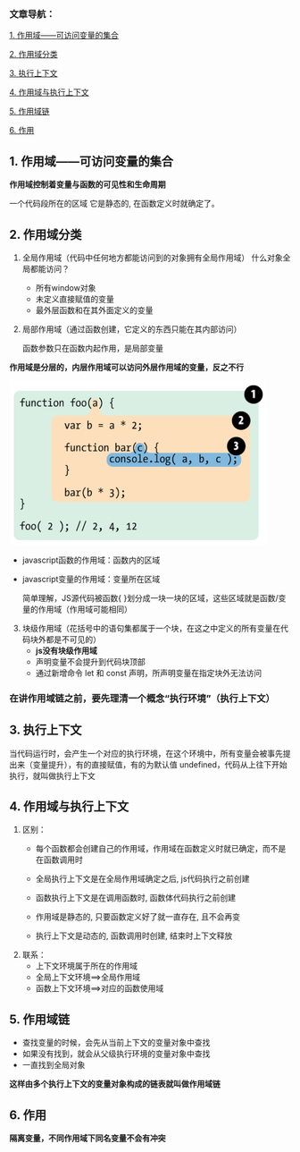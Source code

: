 ### 文章导航：
[1. 作用域——可访问变量的集合](#1-作用域可访问变量的集合)

[2. 作用域分类](#2-作用域分类)

[3. 执行上下文](#3-执行上下文)

[4. 作用域与执行上下文](#4-作用域与执行上下文)

[5. 作用域链](#5-作用域链)

[6. 作用](#6-作用)
## 1. 作用域——可访问变量的集合
**作用域控制着变量与函数的可见性和生命周期**

 一个代码段所在的区域
它是静态的, 在函数定义时就确定了。
## 2. 作用域分类
1. 全局作用域（代码中任何地方都能访问到的对象拥有全局作用域）
什么对象全局都能访问？
    - 所有window对象
    - 未定义直接赋值的变量
    - 最外层函数和在其外面定义的变量


2. 局部作用域（通过函数创建，它定义的东西只能在其内部访问）

    函数参数只在函数内起作用，是局部变量

**作用域是分层的，内层作用域可以访问外层作用域的变量，反之不行**

![Alt](./pic/js插图/作用域示例.png)

- javascript函数的作用域：函数内的区域

- javascript变量的作用域：变量所在区域

    简单理解，JS源代码被函数{ }划分成一块一块的区域，这些区域就是函数/变量的作用域（作用域可能相同）

3. 块级作用域（花括号中的语句集都属于一个块，在这之中定义的所有变量在代码块外都是不可见的）
    - **js没有块级作用域**
    - 声明变量不会提升到代码块顶部
    - 通过新增命令 let 和 const 声明，所声明变量在指定块外无法访问

### 在讲作用域链之前，要先理清一个概念“执行环境”（执行上下文）
## 3. 执行上下文
当代码运行时，会产生一个对应的执行环境，在这个环境中，所有变量会被事先提出来（变量提升），有的直接赋值，有的为默认值 undefined，代码从上往下开始执行，就叫做执行上下文
## 4. 作用域与执行上下文
1. 区别：
    - 每个函数都会创建自己的作用域，作用域在函数定义时就已确定，而不是在函数调用时
    - 全局执行上下文是在全局作用域确定之后, js代码执行之前创建
    - 函数执行上下文是在调用函数时, 函数体代码执行之前创建

    - 作用域是静态的, 只要函数定义好了就一直存在, 且不会再变
    - 执行上下文是动态的, 函数调用时创建, 结束时上下文释放
2. 联系：
    - 上下文环境属于所在的作用域
    - 全局上下文环境==>全局作用域
    - 函数上下文环境==>对应的函数使用域
## 5. 作用域链
- 查找变量的时候，会先从当前上下文的变量对象中查找
- 如果没有找到，就会从父级执行环境的变量对象中查找
- 一直找到全局对象

**这样由多个执行上下文的变量对象构成的链表就叫做作用域链**
## 6. 作用
**隔离变量，不同作用域下同名变量不会有冲突**
